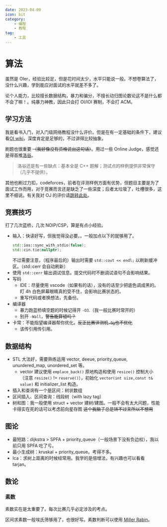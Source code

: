 ```yaml
---
date: 2023-04-09
icon: bit
category:
    - 编程
    - 教程
tag:
    - 工具
---
```

# 算法
虽然是 OIer，经验比较足，但是花时间太少，水平只能说一般。不想卷算法了，没什么兴趣，学到能应对面试的水平就差不多了。

论个人能力，比较擅长数据结构，暴力和骗分，不擅长动归图论数论<span class="heimu" title="你知道的太多了">这不是什么都不会了嘛！</span>。纯暴力神教，因此只会打 OI/IOI 赛制，不会打 ACM。
## 学习方法
我是看书入门，对入门级网络教程没什么评价。但是在有一定基础的条件下，建议看[OI wiki](https://oi.wiki/)，深度肯定是足够的，不过讲得比较抽象。

刷题也很重要 ~~（我好像没有资格说出这句话）~~。用过一些 Online Judge，感觉还是得首推[洛谷](https://www.luogu.com.cn/)。

> 洛谷还是有一些缺点：基本全是 C++ 题解；测试点的样例提供非常保守（几乎不提供）。

其他也刷过力扣，codeforces，前者在评测样例方面有优势，但题目主要是为了面试工作而用，对于竞赛而言还是缺乏了一些深度；后者太垃圾了，吐槽很多，这里不细说。有关我对 OJ 的评价请[跳转此处](../gossip/hope.md#对算法竞赛-oj-contest的希望)。
## 竞赛技巧
打了几次蓝桥，几次 NOIP/CSP，算是有点小经验。
* 输入：快读好写，但我觉得没必要。。一般加点以下的就够用了。
    ```cpp
    std::ios::sync_with_stdio(false);
    std::cin.tie(nullptr);
    ```
    不过需要注意，（程序最后的）输出时需要 `std::cout << endl;` 以刷新缓冲区。（std::cerr 会自动刷新）
* 使用 `std::cerr` 输出调试信息。提交代码时不删调试语句不会影响结果。
* 写码
    * IDE：尽量使用 vscode（如果有的话），没有的话至少把底色调成黑的。盯 4h 白色屏幕眼睛真的受不住，会影响比赛状态的。
    * 重写代码或者换想法，先备份。
* 编译器
    * 暴力跑蓝桥填空题的时候记得开 `-O3`.（我一般比赛时常开的）
    * 别开 `-Wall`，~~警告能算错吗？~~
* 卡常：不能指望编译器帮你优化。~~反正比赛评测机`-Og`也不优化~~
    * 该传引用传引用。
## 数据结构
* STL 大法好，需要熟练运用 vector, deeue, priority_queue, unurdered_map, unordered_set 等。
    * vector 建议使用 `emplace_back()` 原地构造和使用 `resize()` 控制大小（注意 `resize()` != `reserve()`），初始化 `vector(int size,const t& value)` 和 initializer_list 构造。
* 插入和查询有一个是区间：树状数组
* 区间插入、区间查询：线段树（with lazy tag）
* 树和图：我一般使用 struct + vector 建树/建图。一般不会有太大问题，性能卡得实在死的话可以考虑前向星存图 ~~这个我脑子总是转不过来所以不想用~~
## 图论
* 最短路：dijkstra > SPFA + priority_queue（一般场景下没有负边权），我以前只用 SPFA 吃了亏。
* 最小生成树：kruskal + priority_queue。考得不多。
* lca：求树上距离的时候经常用。我学的是倍增法，有兴趣也可以看看 tarjan。
## 数论
### 素数
素数实在是太重要了。每次比赛几乎必定涉及的考点。

区间求素数一般埃氏筛够用了，也很好写。素数判断可以使用 [Miller Rabin](https://zhuanlan.zhihu.com/p/349360074)。